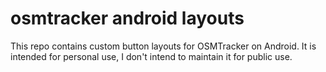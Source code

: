 # osmtracker android layouts

This repo contains custom button layouts for OSMTracker on Android.
It is intended for personal use, I don't intend to maintain it for public use.
